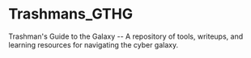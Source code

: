 # Trashmans_GTHG
Trashman's Guide to the Galaxy -- A repository of tools, writeups, and learning resources for navigating the cyber galaxy. 
